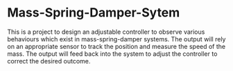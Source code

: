 # Mass-Spring-Damper-Sytem
This is a project to design an adjustable controller to observe various behaviours which exist in mass-spring-damper systems. The output will rely on an appropriate sensor to track the position and measure the speed of the mass. The output will feed back into the system to adjust the controller to correct the desired outcome.
